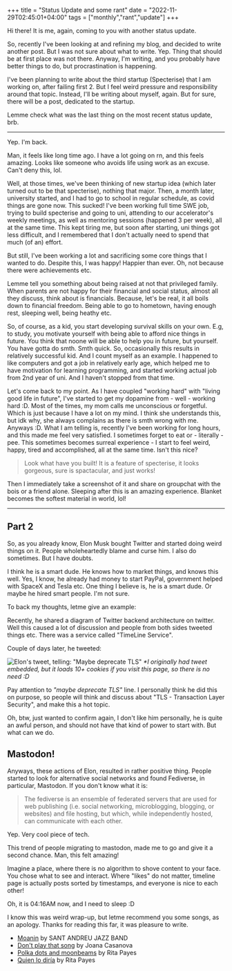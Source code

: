 +++
title = "Status Update and some rant"
date = "2022-11-29T02:45:01+04:00"
tags = ["monthly","rant","update"]
+++

Hi there! It is me, again, coming to you with another status update.

So, recently I've been looking at and refining my blog, and decided to write another post. But I was not sure about what to write. Yep. Thing that should be at first place was not there. Anyway, I'm writing, and you probably have better things to do, but procrastination is happening.

I've been planning to write about the third startup (Specterise) that I am working on, after failing first 2. But I feel weird pressure and responsibility around that topic. Instead, I'll be writing about myself, again. But for sure, there will be a post, dedicated to the startup.

Lemme check what was the last thing on the most recent status update, brb.

***

Yep. I'm back.

Man, it feels like long time ago. I have a lot going on rn, and this feels amazing. Looks like someone who avoids life using work as an excuse. Can't deny this, lol.

Well, at those times, we've been thinking of new startup idea (which later turned out to be that specterise), nothing that major. Then, a month later, university started, and I had to go to school in regular schedule, as covid things are gone now. This sucked! I've been working full time SWE job, trying to build specterise and going to uni, attending to our accelerator's weekly meetings, as well as mentoring sessions (happened 3 per week), all at the same time. This kept tiring me, but soon after starting, uni things got less difficult, and I remembered that I don't actually need to spend that much (of an) effort. 

But still, I've been working a lot and sacrificing some core things that I wanted to do. Despite this, I was happy! Happier than ever. Oh, not because there were achievements etc. 

Lemme tell you something about being raised at not that privileged family. When parents are not happy for their financial and social status, almost all they discuss, think about is financials. Because, let's be real, it all boils down to financial freedom. Being able to go to hometown, having enough rest, sleeping well, being heathy etc. 

So, of course, as a kid, you start developing survival skills on your own. E.g, to study, you motivate yourself with being able to afford nice things in future. You think that noone will be able to help you in future, but yourself. You have gotta do smth. Smth quick. So,  occasionally this results in relatively successful kid. And I count myself as an example. I happened to like computers and got a job in relatively early age, which helped me to have motivation for learning programming, and started working actual job from 2nd year of uni. And I haven't stopped from that time. 

Let's come back to my point. As I have coupled "working hard" with "living good life in future", I've started to get my dopamine from -  well - working hard :D. Most of the times, my mom calls me unconscious or forgetful. Which is just because I have a lot on my mind. I think she understands this, but idk why, she always complains as there is smth wrong with me. Anyways :D. What I am telling is, recently I've been working for long hours, and this made me feel very satisfied. I sometimes forget to eat or - literally - pee. This sometimes becomes surreal experience - I start to feel weird, happy, tired and accomplished, all at the same time. Isn't this nice? 

> Look what have you built! It is a feature of specterise, it looks gorgeous, sure is spactacular, and just works! 

Then I immediately take a screenshot of it and share on groupchat with the bois or a friend alone. Sleeping after this is an amazing experience. Blanket becomes the softest material in world, lol!

***

## Part 2
So, as you already know, Elon Musk bought Twitter and started doing weird things on it. People wholeheartedly blame and curse him. I also do sometimes. But I have doubts. 

I think he is a smart dude. He knows how to market things, and knows this well. Yes, I know, he already had money to start PayPal, government helped with SpaceX and Tesla etc. One thing I believe is, he is a smart dude. Or maybe he hired smart people. I'm not sure.

To back my thoughts, letme give an example:

Recently, he shared a diagram of Twitter backend architecture on twitter. Well this caused a lot of discussion and people from both sides tweeted things etc. There was a service called "TimeLine Service". 

Couple of days later, he tweeted:

![Elon's tweet, telling: "Maybe deprecate TLS"](https://cdn.rahim.li/maybe-deprecate-tls.png)
_*I originally had tweet embedded, but it loads 10+ cookies if you visit this page, so there is no need :D_

Pay attention to _"maybe deprecate TLS"_ line. I personally think he did this on purpose, so people will think and discuss about "TLS - Transaction Layer Security", and make this a hot topic. 

Oh, btw, just wanted to confirm again, I don't like him personally, he is quite an awful person, and should not have that kind of power to start with. But what can we do.

## Mastodon!
Anyways, these actions of Elon, resulted in rather positive thing. People started to look for alternative social networks and found Fediverse, in particular, Mastodon. If you don't know what it is:

> The fediverse is an ensemble of federated servers that are used for web publishing (i.e. social networking, microblogging, blogging, or websites) and file hosting, but which, while independently hosted, can communicate with each other.

Yep. Very cool piece of tech.

This trend of people migrating to mastodon, made me to go and give it a second chance. Man, this felt amazing!

Imagine a place, where there is no algorithm to shove content to your face. You chose what to see and interact. Where "likes" do not matter, timeline page is actually posts sorted by timestamps, and everyone is nice to each other! 

Oh, it is 04:16AM now, and I need to sleep :D

I know this was weird wrap-up, but letme recommend you some songs, as an apology. Thanks for reading this far, it was pleasure to write.

- [Moanin](https://youtu.be/k1s4_iB-Mao) by SANT ANDREU JAZZ BAND
- [Don't play that song](https://youtu.be/zPJXtiDE_YY) by Joana Casanova
- [Polka dots and moonbeams](https://youtu.be/RCfderDOFO8) by Rita Payes
- [Quien lo diría](https://youtu.be/NfdchzzF7-o) by Rita Payes